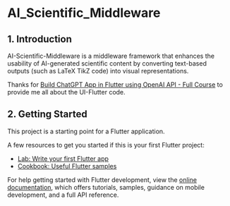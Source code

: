 # AI_Scientific_Middleware

## 1. Introduction
AI-Scientific-Middleware is a middleware framework that enhances the usability of AI-generated scientific content by converting text-based outputs (such as LaTeX TikZ code) into visual representations.

Thanks for [Build ChatGPT App in Flutter using OpenAI API - Full Course](https://www.youtube.com/watch?v=BB59SwaQjrQ) to provide me all about the UI-Flutter code.

## 2. Getting Started

This project is a starting point for a Flutter application.

A few resources to get you started if this is your first Flutter project:

- [Lab: Write your first Flutter app](https://docs.flutter.dev/get-started/codelab)
- [Cookbook: Useful Flutter samples](https://docs.flutter.dev/cookbook)

For help getting started with Flutter development, view the
[online documentation](https://docs.flutter.dev/), which offers tutorials,
samples, guidance on mobile development, and a full API reference.
